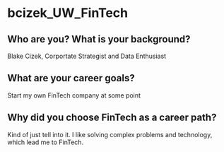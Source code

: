 # bcizek_UW_FinTech

## Who are you? What is your background?

Blake Cizek, Corportate Strategist and Data Enthusiast 

## What are your career goals?

Start my own FinTech company at some point

## Why did you choose FinTech as a career path?

Kind of just tell into it. I like solving complex problems and technology, which lead me to FinTech.